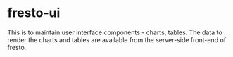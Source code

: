 fresto-ui
=========
This is to maintain user interface components - charts, tables. The data to render the charts and tables are available from the server-side front-end of fresto.

